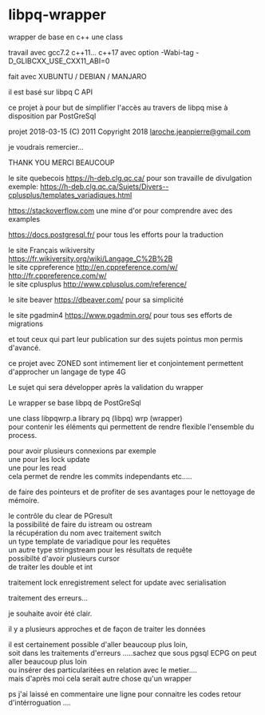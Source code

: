 # libpq-wrapper
wrapper de base en c++ une class<br> 

travail avec gcc7.2  c++11... c++17      avec option  -Wabi-tag -D_GLIBCXX_USE_CXX11_ABI=0<br>

fait avec XUBUNTU / DEBIAN / MANJARO 

il est basé sur libpq C API<br>

ce projet à pour but de simplifier l'accès au travers de libpq mise à disposition par PostGreSql<br>


projet 2018-03-15  (C) 2011   Copyright 2018 <laroche.jeanpierre@gmail.com><br>

je voudrais remercier...<br>

THANK YOU   MERCI BEAUCOUP<br>


 le site quebecois 					https://h-deb.clg.qc.ca/		pour son travaille de divulgation<br>
 exemple:							https://h-deb.clg.qc.ca/Sujets/Divers--cplusplus/templates_variadiques.html<br>

 https://stackoverflow.com			une mine d'or pour comprendre avec des examples<br>

 https://docs.postgresql.fr/		pour tous les efforts pour la traduction<br>

 
 le site Français wikiversity		https://fr.wikiversity.org/wiki/Langage_C%2B%2B<br>
 le site cppreference				http://en.cppreference.com/w/<br>
									http://fr.cppreference.com/w/<br>
 le site cplusplus					http://www.cplusplus.com/reference/<br>

 le site beaver						https://dbeaver.com/			pour sa simplicité<br>

 le site pgadmin4					https://www.pgadmin.org/		pour tous ses efforts de migrations<br>  

 et tout ceux qui part leur publication sur des sujets pointus mon permis d'avancé.<br>

 ce projet avec ZONED sont intimement lier et conjointement permettent d'approcher un langage de type 4G<br>

 Le sujet qui sera développer après la validation du wrapper<br>


 Le wrapper se base libpq de PostGreSql<br>

 une class libpqwrp.a	           library pq (libpq)  wrp (wrapper)<br>
 pour contenir les éléments qui permettent de rendre flexible l'ensemble du process.<br>


 pour avoir plusieurs connexions par exemple<br>
 une pour les lock update<br>
 une pour les read<br>
 cela permet de rendre les commits independants etc.....<br>

 de faire des pointeurs et de profiter de ses avantages pour le nettoyage de mémoire.<br>

 le contrôle du clear de PGresult<br>
 la possibilité de faire du istream ou ostream<br>
 la récupération du nom avec traitement switch<br>
 un type template de variadique pour les requêtes<br>
 un autre type stringstream pour les résultats de requête<br>
 possibilté d'avoir plusieurs cursor<br>
 de traiter les double et int<br>

 traitement lock enregistrement   select for update avec serialisation <br>

 traitement des erreurs...

 je souhaite avoir été clair.<br>

 il y a plusieurs approches et de façon de traiter les données<br>
 

 il est certainement possible d'aller beaucoup plus loin,<br>
 soit dans les traitements d'erreurs .....sachez que sous pgsql ECPG on peut aller beaucoup plus loin <br>
 ou insérer des particularitées en relation avec le metier....<br> 
 mais d'après moi cela serait autre chose qu'un wrapper<br>

 ps j'ai laissé en commentaire une ligne pour connaitre les codes retour d'intérroguation .... <br> 

